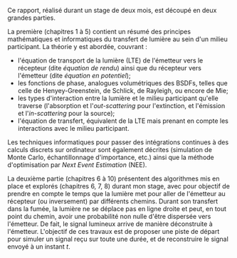 Ce rapport, réalisé durant un stage de deux mois, est découpé en deux grandes parties.

La première (chapitres 1 à 5) contient un résumé des principes mathématiques et informatiques du transfert de lumière au sein d'un milieu participant. La théorie y est abordée, couvrant :
- l'équation de transport de la lumière (LTE) de l'émetteur vers le récepteur (dite *équation de rendu*) ainsi que du récepteur vers l'émetteur (dite *équation en potentiel*);
- les fonctions de phase, analogues volumétriques des BSDFs, telles que celle de Henyey-Greenstein, de Schlick, de Rayleigh, ou encore de Mie;
- les types d'interaction entre la lumière et le milieu participant qu'elle traverse (l'absorption et l'*out-scattering* pour l'extinction, et l'émission et l'*in-scattering* pour la source);
- l'équation de transfert, équivalent de la LTE mais prenant en compte les interactions avec le milieu participant.

Les techniques informatiques pour passer des intégrations continues à des calculs discrets sur ordinateur sont également décrites (simulation de Monte Carlo, échantillonnage d'importance, etc.) ainsi que la méthode d'optimisation par *Next Event Estimation* (NEE).

La deuxième partie (chapitres 6 à 10) présentent des algorithmes mis en place et explorés (chapitres 6, 7, 8) durant mon stage, avec pour objectif de prendre en compte le temps que la lumière met pour aller de l'émetteur au récepteur (ou inversement) par différents chemins. Durant son transfert dans la fumée, la lumière ne se déplace pas en ligne droite et peut, en tout point du chemin, avoir une probabilité non nulle d'être dispersée vers l'émetteur. De fait, le signal lumineux arrive de manière déconstruite à l'émetteur. L'objectif de ces travaux est de proposer une piste de départ pour simuler un signal reçu sur toute une durée, et de reconstruire le signal envoyé à un instant $t$.